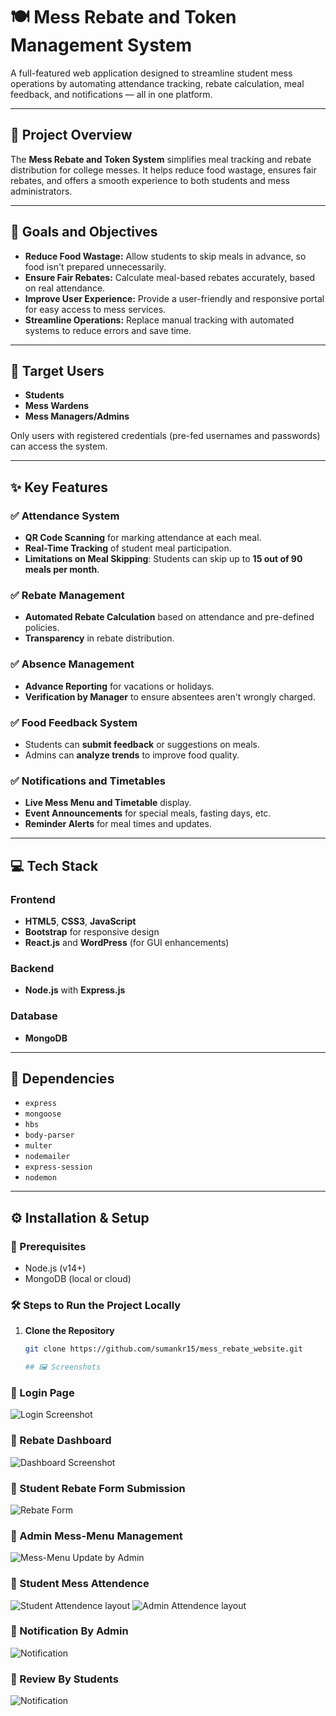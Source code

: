 # 🍽️ Mess Rebate and Token Management System

A full-featured web application designed to streamline student mess operations by automating attendance tracking, rebate calculation, meal feedback, and notifications — all in one platform.

---

## 📌 Project Overview

The **Mess Rebate and Token System** simplifies meal tracking and rebate distribution for college messes. It helps reduce food wastage, ensures fair rebates, and offers a smooth experience to both students and mess administrators.

---

## 🎯 Goals and Objectives

- **Reduce Food Wastage:** Allow students to skip meals in advance, so food isn't prepared unnecessarily.
- **Ensure Fair Rebates:** Calculate meal-based rebates accurately, based on real attendance.
- **Improve User Experience:** Provide a user-friendly and responsive portal for easy access to mess services.
- **Streamline Operations:** Replace manual tracking with automated systems to reduce errors and save time.

---

## 👥 Target Users

- **Students**  
- **Mess Wardens**  
- **Mess Managers/Admins**

Only users with registered credentials (pre-fed usernames and passwords) can access the system.

---

## ✨ Key Features

### ✅ Attendance System
- **QR Code Scanning** for marking attendance at each meal.
- **Real-Time Tracking** of student meal participation.
- **Limitations on Meal Skipping**: Students can skip up to **15 out of 90 meals per month**.

### ✅ Rebate Management
- **Automated Rebate Calculation** based on attendance and pre-defined policies.
- **Transparency** in rebate distribution.

### ✅ Absence Management
- **Advance Reporting** for vacations or holidays.
- **Verification by Manager** to ensure absentees aren't wrongly charged.

### ✅ Food Feedback System
- Students can **submit feedback** or suggestions on meals.
- Admins can **analyze trends** to improve food quality.

### ✅ Notifications and Timetables
- **Live Mess Menu and Timetable** display.
- **Event Announcements** for special meals, fasting days, etc.
- **Reminder Alerts** for meal times and updates.

---

## 💻 Tech Stack

### Frontend
- **HTML5**, **CSS3**, **JavaScript**
- **Bootstrap** for responsive design
- **React.js** and **WordPress** (for GUI enhancements)

### Backend
- **Node.js** with **Express.js**

### Database
- **MongoDB**

---

## 🔧 Dependencies

- `express`
- `mongoose`
- `hbs`
- `body-parser`
- `multer`
- `nodemailer`
- `express-session`
- `nodemon`

---

## ⚙️ Installation & Setup

### 🔨 Prerequisites
- Node.js (v14+)
- MongoDB (local or cloud)
  
### 🛠️ Steps to Run the Project Locally

1. **Clone the Repository**
   ```bash
   git clone https://github.com/sumankr15/mess_rebate_website.git

   ## 🖼️ Screenshots

### 🔐 Login Page
![Login Screenshot](screen_shots/3.png)

### 🧾 Rebate Dashboard
![Dashboard Screenshot](screen_shots/2.png)

### 🧾 Student Rebate Form Submission
![Rebate Form](screen_shots/8.png)

### 🧾 Admin Mess-Menu Management
![Mess-Menu Update by Admin](screen_shots/1.png)

### 🧾 Student Mess Attendence
![Student Attendence layout](screen_shots/7.png)
![Admin Attendence layout](screen_shots/5.png)

### 🧾 Notification By Admin
![Notification](screen_shots/4.png)

### 🧾 Review By Students
![Notification](screen_shots/6.png)




